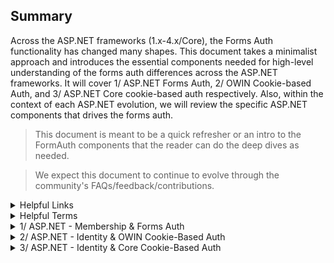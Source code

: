 ## Summary

Across the ASP.NET frameworks (1.x-4.x/Core), the Forms Auth functionality has changed many shapes. This document takes a minimalist approach and introduces the essential components needed for high-level understanding of the forms auth differences across the ASP.NET frameworks. It will cover 1/ ASP.NET Forms Auth, 2/ OWIN Cookie-based Auth, and 3/ ASP.NET Core cookie-based auth respectively.  Also, within the context of each ASP.NET evolution, we will review the specific ASP.NET components that drives the forms auth.

> This document is meant to be a quick refresher or an intro to the FormAuth components that the reader can do the deep dives as needed.

> We expect this document to continue to evolve through the community's FAQs/feedback/contributions.

<details>
    <summary>Helpful Links</summary>

- [ASP.NET Membership/Identity/Others, historical context](https://docs.microsoft.com/en-us/aspnet/identity/overview/getting-started/introduction-to-aspnet-identity)
  
</details>

<details>
  <summary>Helpful Terms</summary>

- Auth Cookie
  - Its a text files with small pieces of data.
  - Its a container for <em>forms authentication ticket</em>. With each client request, the browser passes the cookie back to the backend server.  
  - On the backend server, cookie is used by the forms authentication to identify an authenticated user.

- Forms Auth Ticket (Cookie content)
  - Its used to tell the ASP.NET application who you are (user's Identity).  
  - Its content is encrypted, serialized, and placed into the cookie.
  - Example below [Source](https://docs.microsoft.com/en-us/dotnet/api/system.web.security.formsauthenticationticket?view=netframework-4.8)

    ```c#
    FormsAuthenticationTicket ticket = new FormsAuthenticationTicket(1,
        username,
        DateTime.Now,
        DateTime.Now.AddMinutes(30),
        isPersistent,
        userData,
        FormsAuthentication.FormsCookiePath);

    // Encrypt the ticket.
    string encTicket = FormsAuthentication.Encrypt(ticket);

    // Create the cookie.
    Response.Cookies.Add(new HttpCookie(FormsAuthentication.FormsCookieName, encTicket));
    ```c#

- OWIN (Open Web Interface for .NET)
  - It defines an abstraction for communication (via middleware) between the .NET web servers and the web applications. Prior to OWIN, the ASP.NET was designed on top of IIS, and Web applications could not easily be run on another Web server.

- Katana
  - Microsoft's open source project that uses OWIN's specifications.
  - Helps build and hosting OWIN-based web apps; eliminates the dependency on IIS for hosting.

</details>

<details>
    <summary> 1/ ASP.NET - Membership & Forms Auth</summary>

- Introduced ASP.NET Membership; an abstraction (interface) to manage the user data store (e.g. CRUD User tables in the MS SQL Server).
- Added MembershipProvider (concrete implementation) to manage user profile, validate user credentials, and more.
- Provided HTTP FormsAuthenticationModule that works with the ASP.NET request pipeline (guled to IIS).
- The ASP.NET 2.0 added the ability to manage user roles and store them into the forms auth ticket.

![image info](./forms-auth.png)

</details>

<details>
    <summary> 2/ ASP.NET - Identity & OWIN Cookie-Based Auth </summary>

- Introduced the concept of ASP.NET Identity.  Its an evolution of the ASP.NET Membership to handle modernized workloads (e.g. integration with external Idp, Two factor auth).
- Provides an OWIN Cookie-based auth middleware:
  - It authenticates the user, issue an auth token and cookie.
  - It uses the Machine Key to encrypt/decrypt the auth token.
  - Uses Data Protection to encrypt/decrypt forms auth ticket.
- In addition to the user's Role information, now we can store user's claims in the token and perform Claims-based authentication.

![image info](./owin-auth.png)

</details>

<details>
    <summary> 3/ ASP.NET - Identity & Core Cookie-Based Auth </summary>

- Similar to the <em>ASP.NET - Identity & OWIN Cookie-Based Auth</em>, discussed above.
  - Provides a Cookie-based auth middleware which authenticates the user
  - Issues an auth token and cookie.
  - It uses the Machine Key to encrypt/decrypt the auth token.
  - Uses Data Protection to encrypt/decrypt forms auth ticket.
  - In addition to the user's Role information, now we can store user's claims in the token and perform Claims-based authentication.

![image info](./core-auth.png)

</details>
